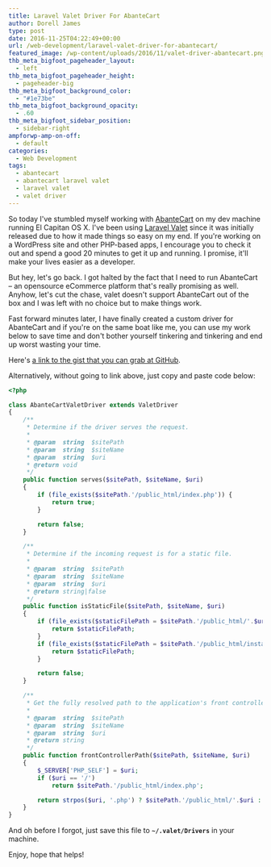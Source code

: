 ```yaml
---
title: Laravel Valet Driver For AbanteCart
author: Dorell James
type: post
date: 2016-11-25T04:22:49+00:00
url: /web-development/laravel-valet-driver-for-abantecart/
featured_image: /wp-content/uploads/2016/11/valet-driver-abantecart.png
thb_meta_bigfoot_pageheader_layout:
  - left
thb_meta_bigfoot_pageheader_height:
  - pageheader-big
thb_meta_bigfoot_background_color:
  - "#1e73be"
thb_meta_bigfoot_background_opacity:
  - .60
thb_meta_bigfoot_sidebar_position:
  - sidebar-right
ampforwp-amp-on-off:
  - default
categories:
  - Web Development
tags:
  - abantecart
  - abantecart laravel valet
  - laravel valet
  - valet driver
---
```


So today I've stumbled myself working with <a href="http://www.abantecart.com/" target="_blank">AbanteCart</a> on my dev machine running El Capitan OS X. I've been using <a href="https://github.com/laravel/valet" target="_blank">Laravel Valet</a> since it was initially released due to how it made things so easy on my end. If you're working on a WordPress site and other PHP-based apps, I encourage you to check it out and spend a good 20 minutes to get it up and running. I promise, it'll make your lives easier as a developer. <span class="wp-font-emots-emo-happy"></span>

But hey, let's go back. I got halted by the fact that I need to run AbanteCart &#8211; an opensource eCommerce platform that's really promising as well. Anyhow, let's cut the chase, valet doesn't support AbanteCart out of the box and I was left with no choice but to make things work.

Fast forward minutes later, I have finally created a custom driver for AbanteCart and if you're on the same boat like me, you can use my work below to save time and don't bother yourself tinkering and tinkering and end up worst wasting your time.

Here's <a href="https://gist.github.com/dorelljames/2325b191dd050c67a105bd7235befd99" target="_blank">a link to the gist that you can grab at GitHub</a>. <span class="wp-font-emots-emo-happy"></span>

Alternatively, without going to link above, just copy and paste code below:

```php
<?php

class AbanteCartValetDriver extends ValetDriver
{
    /**
     * Determine if the driver serves the request.
     *
     * @param  string  $sitePath
     * @param  string  $siteName
     * @param  string  $uri
     * @return void
     */
    public function serves($sitePath, $siteName, $uri)
    {
        if (file_exists($sitePath.'/public_html/index.php')) {
            return true;
        }

        return false;
    }

    /**
     * Determine if the incoming request is for a static file.
     *
     * @param  string  $sitePath
     * @param  string  $siteName
     * @param  string  $uri
     * @return string|false
     */
    public function isStaticFile($sitePath, $siteName, $uri)
    {
        if (file_exists($staticFilePath = $sitePath.'/public_html/'.$uri)) {
            return $staticFilePath;
        }
        if (file_exists($staticFilePath = $sitePath.'/public_html/install/'.$uri)) {
            return $staticFilePath;
        }

        return false;
    }

    /**
     * Get the fully resolved path to the application's front controller.
     *
     * @param  string  $sitePath
     * @param  string  $siteName
     * @param  string  $uri
     * @return string
     */
    public function frontControllerPath($sitePath, $siteName, $uri)
    {
        $_SERVER['PHP_SELF'] = $uri;
        if ($uri == '/')
            return $sitePath.'/public_html/index.php';

        return strpos($uri, '.php') ? $sitePath.'/public_html/'.$uri : $sitePath.'/public_html/'.$uri.'.php';
    }
}
```

And oh before I forgot, just save this file to **`~/.valet/Drivers`** in your machine.

Enjoy, hope that helps!
